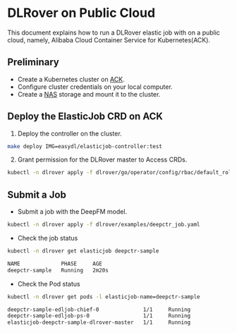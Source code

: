 # DLRover on Public Cloud

This document explains how to run a DLRover elastic job with on a public cloud,
namely, Alibaba Cloud Container Service for Kubernetes(ACK).

## Preliminary

- Create a Kubernetes cluster on [ACK](https://help.aliyun.com/document_detail/309552.htm?spm=a2c4g.11186623.0.0.168f6b7aegH7nI#task-2112671). 
- Configure cluster credentials on your local computer.
- Create a [NAS](https://help.aliyun.com/document_detail/477380.html?spm=a2c4g.11186623.0.0.10635c83Xn7Tkh) storage and mount it to the cluster.

## Deploy the ElasticJob CRD on ACK

1. Deploy the controller on the cluster.

```bash
make deploy IMG=easydl/elasticjob-controller:test
```

2. Grant permission for the DLRover master to Access CRDs.

```bash
kubectl -n dlrover apply -f dlrover/go/operator/config/rbac/default_role.yaml 
```

## Submit a Job

- Submit a job with the DeepFM model.

```bash
kubectl -n dlrover apply -f dlrover/examples/deepctr_job.yaml
```

- Check the job status

```bash
kubectl -n dlrover get elasticjob deepctr-sample
```

```bash
NAME             PHASE     AGE
deepctr-sample   Running   2m20s
```

- Check the Pod status

```bash
kubectl -n dlrover get pods -l elasticjob-name=deepctr-sample
```

```bash
deepctr-sample-edljob-chief-0              1/1     Running             0          90s
deepctr-sample-edljob-ps-0                 1/1     Running             0          90s
elasticjob-deepctr-sample-dlrover-master   1/1     Running             0          94s
```